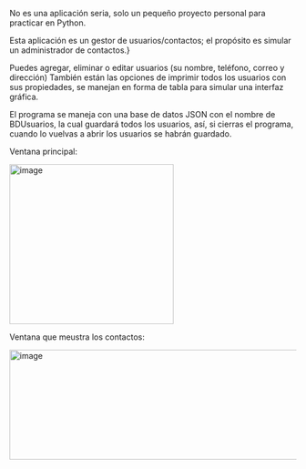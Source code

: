 No es una aplicación seria, solo un pequeño proyecto personal para practicar en Python.

Esta aplicación es un gestor de usuarios/contactos; el propósito es simular un administrador de contactos.}

Puedes agregar, eliminar o editar usuarios (su nombre, teléfono, correo y dirección)
También están las opciones de imprimir todos los usuarios con sus propiedades, se manejan en forma de tabla para simular una interfaz gráfica.

El programa se maneja con una base de datos JSON con el nombre de BDUsuarios, la cual guardará todos los usuarios, así, si cierras el programa, cuando lo vuelvas a abrir los usuarios se habrán guardado.

Ventana principal:

<img width="288" height="281" alt="image" src="https://github.com/user-attachments/assets/0a058ec0-aa99-4617-8bfa-178fd48db323" />


Ventana que meustra los contactos:

<img width="690" height="193" alt="image" src="https://github.com/user-attachments/assets/c7a0b2ff-d12d-4510-ab22-3eec88115286" />
